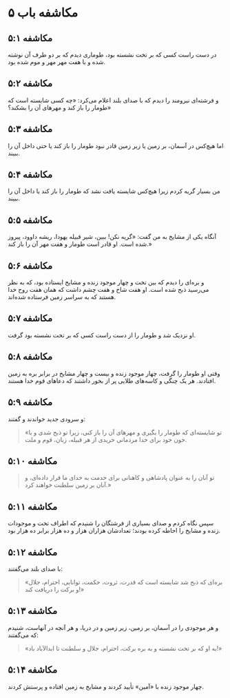 # مکاشفه باب ۵

## مکاشفه ۵:۱

در دست راست کسی که بر تخت نشسته بود، طوماری دیدم که بر دو طرف آن نوشته شده و با هفت مهر مهر و موم شده بود.

## مکاشفه ۵:۲

و فرشته‌ای نیرومند را دیدم که با صدای بلند اعلام می‌کرد: «چه کسی شایسته است که طومار را باز کند و مهرهای آن را بشکند؟»

## مکاشفه ۵:۳

اما هیچ‌کس در آسمان، بر زمین یا زیر زمین قادر نبود طومار را باز کند یا حتی داخل آن را ببیند.

## مکاشفه ۵:۴

من بسیار گریه کردم زیرا هیچ‌کس شایسته یافت نشد که طومار را باز کند یا داخل آن را ببیند.

## مکاشفه ۵:۵

آنگاه یکی از مشایخ به من گفت: «گریه نکن! ببین، شیر قبیله یهودا، ریشه داوود، پیروز شده است. او قادر است طومار و هفت مهر آن را باز کند.»

## مکاشفه ۵:۶

و بره‌ای را دیدم که بین تخت و چهار موجود زنده و مشایخ ایستاده بود، که به نظر می‌رسید ذبح شده است. او هفت شاخ و هفت چشم داشت که همان هفت روح خدا هستند که به سراسر زمین فرستاده شده‌اند.

## مکاشفه ۵:۷

او نزدیک شد و طومار را از دست راست کسی که بر تخت نشسته بود گرفت.

## مکاشفه ۵:۸

وقتی او طومار را گرفت، چهار موجود زنده و بیست و چهار مشایخ در برابر بره به زمین افتادند. هر یک چنگی و کاسه‌های طلایی پر از بخور داشتند که دعاهای قوم خدا هستند.

## مکاشفه ۵:۹

و سرودی جدید خواندند و گفتند:

> «تو شایسته‌ای که طومار را بگیری
> و مهرهای آن را باز کنی،
> زیرا تو ذبح شدی و با خون خود برای خدا مردمانی خریدی
> از هر قبیله، زبان، قوم و ملت.

## مکاشفه ۵:۱۰

> تو آنان را به عنوان پادشاهی و کاهنانی برای خدمت به خدای ما قرار داده‌ای،
> و آنان بر زمین سلطنت خواهند کرد.»

## مکاشفه ۵:۱۱

سپس نگاه کردم و صدای بسیاری از فرشتگان را شنیدم که اطراف تخت و موجودات زنده و مشایخ را احاطه کرده بودند؛ تعدادشان هزاران هزار و ده هزار برابر ده هزار بود.

## مکاشفه ۵:۱۲

با صدای بلند می‌گفتند:

> «بره‌ای که ذبح شد شایسته است
> که قدرت، ثروت، حکمت، توانایی، احترام، جلال و برکت را دریافت کند!»

## مکاشفه ۵:۱۳

و هر موجودی را در آسمان، بر زمین، زیر زمین و در دریا، و هر آنچه در آنهاست، شنیدم که می‌گفتند:

> «به او که بر تخت نشسته و به بره
> برکت، احترام، جلال و سلطنت تا ابدالآباد باد!»

## مکاشفه ۵:۱۴

چهار موجود زنده با «آمین» تأیید کردند و مشایخ به زمین افتاده و پرستش کردند.
